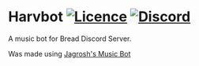 # Harvbot [![Licence](https://img.shields.io/badge/licence-GNU%20General%20Public%20License%20v3.0-brightgreen.svg)](https://github.com/arcade-master/arcade/blob/master/LICENSE) [![Discord](https://discordapp.com/api/guilds/524047249408393216/widget.png)](https://discord.gg/BF3ua9q)
A music bot for Bread Discord Server.



Was made using [Jagrosh's Music Bot](https://github.com/jagrosh/MusicBot)


